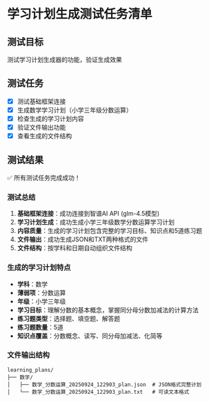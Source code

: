 # 学习计划生成测试任务清单

## 测试目标
测试学习计划生成器的功能，验证生成效果

## 测试任务
- [x] 测试基础框架连接
- [x] 生成数学学习计划（小学三年级分数运算）
- [x] 检查生成的学习计划内容
- [x] 验证文件输出功能
- [x] 查看生成的文件结构

## 测试结果
✅ 所有测试任务完成成功！

### 测试总结
1. **基础框架连接**：成功连接到智谱AI API (glm-4.5模型)
2. **学习计划生成**：成功生成小学三年级数学分数运算学习计划
3. **内容质量**：生成的学习计划包含完整的学习目标、知识点和5道练习题
4. **文件输出**：成功生成JSON和TXT两种格式的文件
5. **文件结构**：按学科和日期自动组织文件结构

### 生成的学习计划特点
- **学科**：数学
- **薄弱项**：分数运算
- **年级**：小学三年级
- **学习目标**：理解分数的基本概念，掌握同分母分数加减法的计算方法
- **练习题类型**：选择题、填空题、解答题
- **练习题数量**：5道
- **知识点覆盖**：分数概念、读写、同分母加减法、化简等

### 文件输出结构
```
learning_plans/
├── 数学/
│   ├── 数学_分数运算_20250924_122903_plan.json  # JSON格式完整计划
│   └── 数学_分数运算_20250924_122903_plan.txt   # 可读文本格式
```

